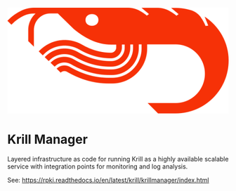 ![Image of Krill](branding/marketplace-logo.svg)

# Krill Manager

Layered infrastructure as code for running Krill as a highly available scalable service with integration points for monitoring and log analysis.

See: https://rpki.readthedocs.io/en/latest/krill/krillmanager/index.html
